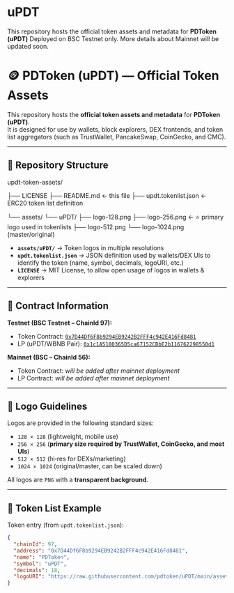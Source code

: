 # uPDT
This repository hosts the official token assets and metadata for **PDToken (uPDT)**   Deployed on BSC Testnet only. More details about Mainnet will be updated soon.

# 🪙 PDToken (uPDT) — Official Token Assets

This repository hosts the **official token assets and metadata** for **PDToken (uPDT)**.  
It is designed for use by wallets, block explorers, DEX frontends, and token list aggregators (such as TrustWallet, PancakeSwap, CoinGecko, and CMC).

---

## 📂 Repository Structure

updt-token-assets/


├── LICENSE
├── README.md ← this file
├── updt.tokenlist.json ← ERC20 token list definition

└── assets/
└── uPDT/
├── logo-128.png
├── logo-256.png ← ⭐ primary logo used in tokenlists
├── logo-512.png
└── logo-1024.png (master/original)


- **`assets/uPDT/`** → Token logos in multiple resolutions  
- **`updt.tokenlist.json`** → JSON definition used by wallets/DEX UIs to identify the token  (name, symbol, decimals, logoURI, etc.)  
- **`LICENSE`** → MIT License, to allow open usage of logos in wallets & explorers  

---

## 🔗 Contract Information

**Testnet (BSC Testnet – ChainId 97):**
- Token Contract: [`0x7D44Df6F8b9294EB9242B2FFF4c942E416Fd8481`](https://testnet.bscscan.com/address/0x7D44Df6F8b9294EB9242B2FFF4c942E416Fd8481)
- LP (uPDT/WBNB Pair): [`0x1c1A5180365D5ca67152CBbE2b116762298550d1`](https://testnet.bscscan.com/address/0x1c1A5180365D5ca67152CBbE2b116762298550d1)

**Mainnet (BSC – ChainId 56):**
- Token Contract: _will be added after mainnet deployment_  
- LP Contract: _will be added after mainnet deployment_  

---

## 📐 Logo Guidelines

Logos are provided in the following standard sizes:
- `128 × 128` (lightweight, mobile use)
- `256 × 256` (**primary size required by TrustWallet, CoinGecko, and most UIs**)
- `512 × 512` (hi‑res for DEXs/marketing)
- `1024 × 1024` (original/master, can be scaled down)

All logos are `PNG` with a **transparent background**.

---

## 📜 Token List Example

Token entry (from `updt.tokenlist.json`):

```json
{
  "chainId": 97,
  "address": "0x7D44Df6F8b9294EB9242B2FFF4c942E416Fd8481",
  "name": "PDToken",
  "symbol": "uPDT",
  "decimals": 18,
  "logoURI": "https://raw.githubusercontent.com/pdtoken/uPDT/main/assets/uPDT/logo-256.png"
}
